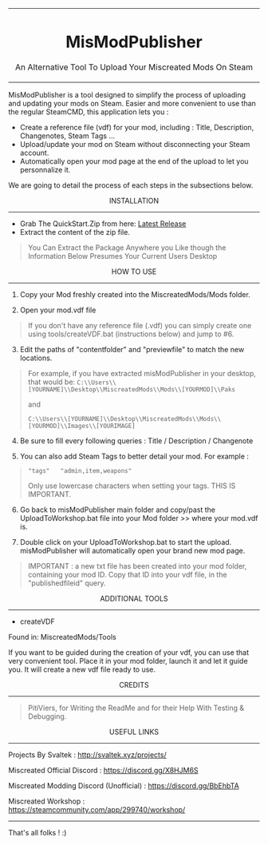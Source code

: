 <table align="center"><tr><td align="center" width="9999">

# MisModPublisher 

​An Alternative Tool To Upload Your Miscreated Mods On Steam
</td></tr></table>



MisModPublisher is a tool designed to simplify the process of uploading and updating your mods on Steam.
Easier and more convenient to use than the regular SteamCMD, this application lets you :

- Create a reference file (vdf) for your mod, including : Title, Description, Changenotes, Steam Tags ...
- Upload/update your mod on Steam without disconnecting your Steam account.
- Automatically open your mod page at the end of the upload to let you personnalize it.

We are going to detail the process of each steps in the subsections below.


<div align="center">
INSTALLATION

**************************************************************************************************************************************************************************
</div>

 - Grab The QuickStart.Zip from here: [Latest Release](https://github.com/MisModding/MisModPublisher/releases/latest)
 - Extract the content of the zip file.
 > You Can Extract the Package Anywhere you Like though the Information Below Presumes Your Current Users Desktop



<div align="center">
HOW TO USE

**************************************************************************************************************************************************************************
</div>

1. Copy your Mod freshly created into the MiscreatedMods/Mods folder.

2. Open your mod.vdf file

>If you don't have any reference file (.vdf) you can simply create one using tools/createVDF.bat (instructions below) and jump to #6.

3. Edit the paths of "contentfolder" and "previewfile" to match the new locations. 

> For example, if you have extracted misModPublisher in your desktop, that would be:
>`C:\\Users\\[YOURNAME]\\Desktop\\MiscreatedMods\\Mods\\[YOURMOD]\\Paks` 
>
>and
>
> `C:\\Users\\[YOURNAME]\\Desktop\\MiscreatedMods\\Mods\\[YOURMOD]\\Images\\[YOURIMAGE]`

4. Be sure to fill every following queries : Title / Description / Changenote

5. You can also add Steam Tags to better detail your mod. For example : 

> `"tags"   "admin,item,weapons"`
>
> Only use lowercase characters when setting your tags. THIS IS IMPORTANT.

6. Go back to misModPublisher main folder and copy/past the UploadToWorkshop.bat file into your Mod folder >> where your mod.vdf is.

7. Double click on your UploadToWorkshop.bat to start the upload. misModPublisher will automatically open your brand new mod page.

>IMPORTANT : a new txt file has been created into your mod folder, containing your mod ID. 
>Copy that ID into your vdf file, in the "publishedfileid" query.



<div align="center">
ADDITIONAL TOOLS

**************************************************************************************************************************************************************************
</div>

- createVDF


Found in: MiscreatedMods/Tools

If you want to be guided during the creation of your vdf, you can use that very convenient tool. 
Place it in your mod folder, launch it and let it guide you. It will create a new vdf file ready to use.


<div align="center">
CREDITS

**************************************************************************************************************************************************************************
</div>


> PitiViers, for Writing the ReadMe and for their Help With Testing & Debugging.


<div align="center">
USEFUL LINKS

**************************************************************************************************************************************************************************
</div>

Projects By Svaltek : http://svaltek.xyz/projects/

Miscreated Official Discord : https://discord.gg/X8HJM6S

Miscreated Modding Discord (Unofficial) : https://discord.gg/BbEhbTA

Miscreated Workshop : https://steamcommunity.com/app/299740/workshop/

--------------------------------------------------------------------------------------------------------------------------------------------------------------------------
That's all folks ! :)

